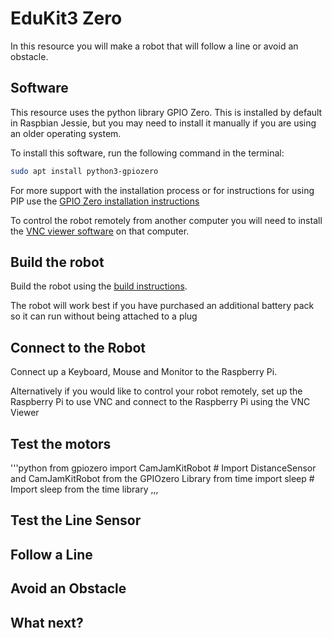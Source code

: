 # EduKit3 Zero 

In this resource you will make a robot that will follow a line or avoid an obstacle. 

## Software

This resource uses the python library GPIO Zero. This is installed by default in Raspbian Jessie, but you may need to install it manually if you are using an older operating system.

To install this software, run the following command in the terminal:

```bash
sudo apt install python3-gpiozero
```

For more support with the installation process or for instructions for using PIP use the [GPIO Zero installation instructions](http://gpiozero.readthedocs.io/en/stable/installing.html)

To control the robot remotely from another computer you will need to install the [VNC viewer software](https://www.realvnc.com/download/viewer/) on that computer.

## Build the robot

Build the robot using the [build instructions](https://github.com/CamJam-EduKit/EduKit3/blob/master/CamJam%20EduKit%203%20-%20Robotics%20Worksheet%202%20-%20Building%20a%20Robot.pdf).

The robot will work best if you have purchased an additional battery pack so it can run without being attached to a plug

## Connect to the Robot

Connect up a Keyboard, Mouse and Monitor to the Raspberry Pi.

Alternatively if you would like to control your robot remotely, set up the Raspberry Pi to use VNC and connect to the Raspberry Pi using the VNC Viewer

## Test the motors

'''python
from gpiozero import CamJamKitRobot # Import DistanceSensor and CamJamKitRobot from the GPIOzero Library
from time import sleep # Import sleep from the time library
,,,


## Test the Line Sensor

## Follow a Line

## Avoid an Obstacle

## What next?
